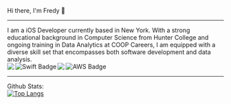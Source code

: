 Hi there, I'm Fredy  👋
___
I am a iOS Developer currently based in New York. With a strong educational background in Computer Science from Hunter College and ongoing training in Data Analytics at COOP Careers, I am equipped with a diverse skill set that encompasses both software development and data analysis.
</br>
<img align="left" src="https://img.shields.io/badge/Xcode-007ACC?style=for-the-badge&logo=Xcode&logoColor=white" />
<img align="left" src="https://img.shields.io/badge/swift-F54A2A?style=for-the-badge&logo=swift&logoColor=white" alt="Swift Badge" />
<img align="left" src="https://img.shields.io/badge/git-%23F05033.svg?style=for-the-badge&logo=git&logoColor=white" />
<img align="left" src="https://img.shields.io/badge/AWS-%23FF9900.svg?style=for-the-badge&logo=amazon-aws&logoColor=white" alt="AWS Badge" />
</br>
___
Github Stats:
</br>
[![Top Langs](https://streak-stats.demolab.com/?user=fcamas&theme=highcontrast&border_radius=20)](https://github.com/fcamas)
</br>
